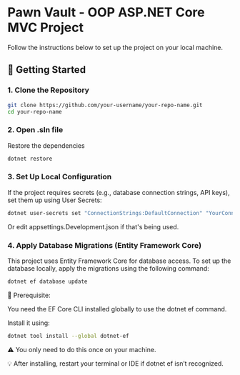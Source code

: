 # Pawn Vault - OOP  ASP.NET Core MVC Project

Follow the instructions below to set up the project on your local machine.

## 🚀 Getting Started

### 1. Clone the Repository

```bash
git clone https://github.com/your-username/your-repo-name.git
cd your-repo-name
```
### 2. Open .sln file
Restore the dependencies
```bash
dotnet restore
```
### 3. Set Up Local Configuration

If the project requires secrets (e.g., database connection strings, API keys), set them up using User Secrets:

```bash
dotnet user-secrets set "ConnectionStrings:DefaultConnection" "YourConnectionStringHere"
```
Or edit appsettings.Development.json if that's being used.

### 4. Apply Database Migrations (Entity Framework Core)

This project uses Entity Framework Core for database access. To set up the database locally, apply the migrations using the following command:

```bash
dotnet ef database update
```

📌 Prerequisite:

You need the EF Core CLI installed globally to use the dotnet ef command.

Install it using:
```bash
dotnet tool install --global dotnet-ef
```

⚠️ You only need to do this once on your machine.

💡 After installing, restart your terminal or IDE if dotnet ef isn’t recognized.

